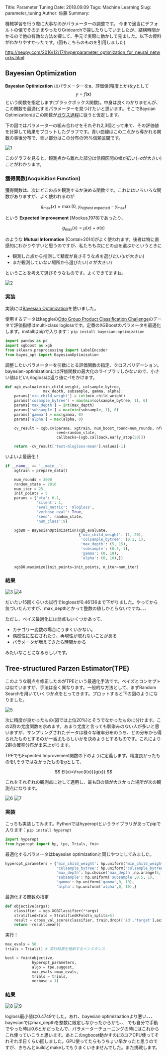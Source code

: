 Title: Parameter Tuning
Date: 2018.09.09
Tags: Machine Learning
Slug: parameter_tuning
Author: 佐藤
Summary:

機械学習を行う際に大事なのがパラメーターの調整です。
今まで適当にデフォルトの値でそのままやったりGridearchで探したりしていましたが、結構時間かかるので他の有効な方法を探して、手元で実際に動かして見ました。以下の資料がわかりやすかったです。(図もこちらのものを引用しました)

<http://neupy.com/2016/12/17/hyperparameter_optimization_for_neural_networks.html>

## Bayesian Optimization

**Bayesian Optimization** はパラメーターを$\boldsymbol{x}$、評価値(精度とか)を$y$として
$$
y=f(\boldsymbol{x})
$$
という関数を指定します(ブラックボックス関数)。中身は良くわかりませんが、この関数を最適化するパラメーターを見つけたいと思います。そこでBaysian Optimizationはこの関数が<a href="http://www.yasuhisay.info/entry/20091011/1255189429">ガウス過程</a>に従うと仮定します。

下の図ではパラメーターの組み合わせをそれぞれ2,3個とって来て、その評価値を計算して結果をプロットしたグラフです。青い曲線はこの二点から導かれる関数の事後分布で、青い部分はこの分布の95%信頼区間です。

![1]({attach}images/parameter_tuning_figs/gaussian-process-example.png)

このグラフを見ると、観測点から離れた部分は信頼区間の幅が広い(=$\sigma$が大きい)ことがわかります。

### 獲得関数(Acquisition Function)

獲得関数は、次にどこの点を観測するか決める関数です。これにはいろいろな関数がありますが、よく使われるのが  

$$
g_\max (x)=\max(0,\ y_{\text{highest expected}}-y_{\max})
$$

という **Expected Improvement** [Mockus,1978]であったり、  

$$
g_\max (x)=\mu(x)+\sigma(x)
$$

のような **Mutual Information** [Contal+2014]がよく使われます。後者は特に直感的にわかりやすいと思うのですが、私たちも次にどの点を選ぶかというときに

- 観測した点から推測して精度が良さそうな点を選びたい($\mu$が大きい)  
- まだ観測していない場所から選びたい( $\sigma$ が大きい)

ということを考えて選びそうなものです。よくできてますね。

![2]({attach}images/parameter_tuning_figs/expected-improvement-example.png)

### 実装
実装には<a href="https://github.com/fmfn/BayesianOptimization">Bayesian Optimization</a>を使いました。

使用するデータはkaggleの<a href="https://www.kaggle.com/c/otto-group-product-classification-challenge#evaluation">Otto Group Product Classification Challenge</a>のデータで評価指標はmulti-class loglossです。定番のXGBoostのパラメータを最適化します。installはpipで入ります：`pip install bayesian-optimization`

``` python
import pandas as pd
import xgboost as xgb
from sklearn.preprocessing import LabelEncoder
from bayes_opt import BayesianOptimization
```

調整したいパラメーターを引数にとる評価関数の指定、クロスバリデーション。bayesian-optimizationには評価関数の最大化のライブラリしかないので、小さい値ほどいいloglossは返り値に-1をかけます。

``` python
def xgb_evaluate(min_child_weight, colsample_bytree,
                 max_depth, subsample, gamma, alpha):
    params['min_child_weight'] = int(min_child_weight)
    params['cosample_bytree'] = max(min(colsample_bytree, 1), 0)
    params['max_depth'] = int(max_depth)
    params['subsample'] = max(min(subsample, 1), 0)
    params['gamma'] = max(gamma, 0)
    params['alpha'] = max(alpha, 0)

    cv_result = xgb.cv(params, xgtrain, num_boost_round=num_rounds, nfold=5,
                       seed=random_state,
                       callbacks=[xgb.callback.early_stop(50)])

    return -cv_result['test-mlogloss-mean'].values[-1]
```

いよいよ最適化！

``` python
if __name__ == '__main__':
    xgtrain = prepare_data()

    num_rounds = 3000
    random_state = 2016
    num_iter = 25
    init_points = 5
    params = {'eta': 0.1,
              'silent': 1,
              'eval_metric': 'mlogloss',
              'verbose_eval': True,
              'seed': random_state,
              'num_class':9}

    xgbBO = BayesianOptimization(xgb_evaluate,
                                 {'min_child_weight': (1, 20),
                                  'colsample_bytree': (0.1, 1),
                                  'max_depth': (5, 15),
                                  'subsample': (0.5, 1),
                                  'gamma': (0, 10),
                                  'alpha': (0, 10),})

    xgbBO.maximize(init_points=init_points, n_iter=num_iter)
```

### 結果

![3]({attach}images/parameter_tuning_figs/result.png)
![4]({attach}images/parameter_tuning_figs/result2.png)

だいたい15回くらいの試行でloglossが0.46136まで下がりました。やってから気づいたんですが、max_depthとかって整数の値しかとらないですね、、、

ただし、ベイズ最適化には弱点もいくつかあって、

- カテゴリー変数の場合にうまくいかない。  
- 偶然性に左右されたり、再現性が取れないことがある  
- パラメータが増えてきたら時間かかる

みたいなことになるらしいです。

## Tree-structured Parzen Estimator(TPE)

このような弱点を修正したのがTPEという最適化手法です。ベイズとコンセプトは似ていますが、手法は全く異なります。一般的な方法として、まずRandom Searchを用いていくつか点をとってきます。プロットすると下の図のようになりました。

![5]({attach}images/parameter_tuning_figs/tpe-observation-groups.png)

次に精度が良かったもの(図では上位20%)とそうでなかったものに分けます。この2群の尤度関数を求めます。あまり尤度と言っても馴染みのない人が多いと思いますが、サンプリングされたデータは様々な確率分布のうち、どの分布から得られたものとするのが一番尤もらしいかを決めようとするものです。これにより2群の確率分布が出来上がります。

TPEでもExpected Improvement関数の下のように定義します。精度良かったものを$l$,そうではなかったものを$g$として、

$$
EI(x)=\frac{l(x)}{g(x)}
$$

これをそれぞれの観測点に対して適用し、最もEIの値が大きかった場所が次の観測点になります。

![6]({attach}images/parameter_tuning_figs/tpe-sampled-candidates.png)
![7]({attach}images/parameter_tuning_figs/tpe-expected-improvement.png)

### 実装
こっちも実装してみます。Pythonではhyperoptというライブラリがあってpipで入ります：`pip install hyperopt`

```python
import hyperopt
from hyperopt import hp, tpe, Trials, fmin
```

最適化するパラメータはbayesian optimizationと同じやつにしてみました。

```python
hyperopt_parameters = {'min_child_weight': hp.uniform('min_child_weight',1,20),
                       'colsample_bytree': hp.uniform('colsample_bytree',0.1, 1),
                       'max_depth': hp.choice('max_depth',np.arange(5, 15)),
                       'subsample': hp.uniform('subsample',0.5, 1),
                       'gamma': hp.uniform('gamma',0, 10),
                       'alpha': hp.uniform('alpha',0, 10),}
```

最適化する関数の指定

```python
def objective(args):
    classifier = xgb.XGBClassifier(**args)
    stratifiedkfold = StratifiedKFold(n_splits=5)
    result = cross_val_score(classifier, train.drop(['id','target'],axis = 1), train.target, cv=stratifiedkfold,scoring='neg_log_loss')
    return -result.mean()
```

実行！

```python
max_evals = 50
trials = Trials() # 実行結果を格納するインスタンス

best = fmin(objective,
            hyperopt_parameters,
            algo = tpe.suggest,
            max_evals =max_evals,
            trials = trials,
            verbose = 1)
```

### 結果

![8]({attach}images/parameter_tuning_figs/loss.jpg)
![9]({attach}images/parameter_tuning_figs/best_param.png)

logloss最小値は0.4749でした。あれ、bayesian optimizaationより悪い、、、bayesianではmax_depthを整数に限定しなかったからかも、、
でも自分で手動でやった時は0.6とかだったんで、パラメーターチューニングの時にはこれからこれ使っていこうと思います。あとこのxgboost動かすのに8コアCPU使ってそれぞれ半日くらい回しました。GPU使ってたらもうちょい早かったと思うのですが、きちんとbuildとmakeしてもうまくいきませんでした。また挑戦します。
